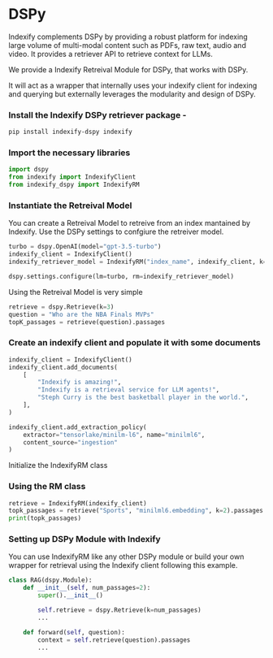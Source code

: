 # DSPy 

Indexify complements DSPy by providing a robust platform for indexing large volume of multi-modal content such as PDFs, raw text, audio and video. It provides a retriever API to retrieve context for LLMs.

We provide a Indexify Retreival Module for DSPy, that works with DSPy.

It will act as a wrapper that internally uses your indexify client for indexing and querying but externally leverages the modularity and design of DSPy.  


### Install the Indexify DSPy retriever package - 
```bash
pip install indexify-dspy indexify
```

### Import the necessary libraries

```python
import dspy
from indexify import IndexifyClient
from indexify_dspy import IndexifyRM

```

### Instantiate the Retreival Model
You can create a Retreival Model to retreive from an index mantained by Indexify. Use the DSPy settings to confgiure the retreiver model.

```python
turbo = dspy.OpenAI(model="gpt-3.5-turbo")
indexify_client = IndexifyClient()
indexify_retriever_model = IndexifyRM("index_name", indexify_client, k=3)

dspy.settings.configure(lm=turbo, rm=indexify_retriever_model)
```

Using the Retreival Model is very simple
```python
retrieve = dspy.Retrieve(k=3)
question = "Who are the NBA Finals MVPs"
topK_passages = retrieve(question).passages
```

### Create an indexify client and populate it with some documents

```python
indexify_client = IndexifyClient()
indexify_client.add_documents(
    [
        "Indexify is amazing!",
        "Indexify is a retrieval service for LLM agents!",
        "Steph Curry is the best basketball player in the world.",
    ],
)

indexify_client.add_extraction_policy(
    extractor="tensorlake/minilm-l6", name="minilml6",
    content_source="ingestion"
)
```

Initialize the IndexifyRM class

### Using the RM class 
```python
retrieve = IndexifyRM(indexify_client)
topk_passages = retrieve("Sports", "minilml6.embedding", k=2).passages
print(topk_passages)
```

### Setting up DSPy Module with Indexify

You can use IndexifyRM like any other DSPy module or build your own wrapper for retrieval using the Indexify client following this example.  

```python
class RAG(dspy.Module):
    def __init__(self, num_passages=2):
        super().__init__()

        self.retrieve = dspy.Retrieve(k=num_passages)
        ...

    def forward(self, question):
        context = self.retrieve(question).passages
        ...
``` 